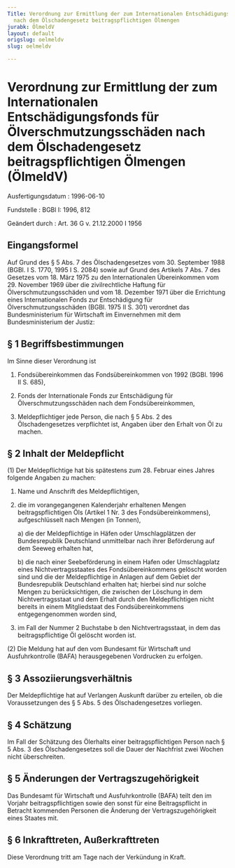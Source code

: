 ```yaml
---
Title: Verordnung zur Ermittlung der zum Internationalen Entschädigungsfonds für Ölverschmutzungsschäden
  nach dem Ölschadengesetz beitragspflichtigen Ölmengen
jurabk: ÖlmeldV
layout: default
origslug: oelmeldv
slug: oelmeldv

---
```


# Verordnung zur Ermittlung der zum Internationalen Entschädigungsfonds für Ölverschmutzungsschäden nach dem Ölschadengesetz beitragspflichtigen Ölmengen (ÖlmeldV)

Ausfertigungsdatum
:   1996-06-10

Fundstelle
:   BGBl I: 1996, 812

Geändert durch
:   Art. 36 G v. 21.12.2000 I 1956


## Eingangsformel

Auf Grund des § 5 Abs. 7 des Ölschadengesetzes vom 30. September 1988
(BGBl. I S. 1770, 1995 I S. 2084) sowie auf Grund des Artikels 7 Abs.
7 des Gesetzes vom 18. März 1975 zu den Internationalen Übereinkommen
vom 29. November 1969 über die zivilrechtliche Haftung für
Ölverschmutzungsschäden und vom 18. Dezember 1971 über die Errichtung
eines Internationalen Fonds zur Entschädigung für
Ölverschmutzungsschäden (BGBl. 1975 II S. 301) verordnet das
Bundesministerium für Wirtschaft im Einvernehmen mit dem
Bundesministerium der Justiz:


## § 1 Begriffsbestimmungen

Im Sinne dieser Verordnung ist

1.  Fondsübereinkommen das Fondsübereinkommen von 1992 (BGBl. 1996 II S.
    685),


2.  Fonds der Internationale Fonds zur Entschädigung für
    Ölverschmutzungsschäden nach dem Fondsübereinkommen,


3.  Meldepflichtiger jede Person, die nach § 5 Abs. 2 des
    Ölschadengesetzes verpflichtet ist, Angaben über den Erhalt von Öl zu
    machen.





## § 2 Inhalt der Meldepflicht

(1) Der Meldepflichtige hat bis spätestens zum 28. Februar eines
Jahres folgende Angaben zu machen:

1.  Name und Anschrift des Meldepflichtigen,


2.  die im vorangegangenen Kalenderjahr erhaltenen Mengen
    beitragspflichtigen Öls (Artikel 1 Nr. 3 des Fondsübereinkommens),
    aufgeschlüsselt nach Mengen (in Tonnen),

    a)  die der Meldepflichtige in Häfen oder Umschlagplätzen der
        Bundesrepublik Deutschland unmittelbar nach ihrer Beförderung auf dem
        Seeweg erhalten hat,


    b)  die nach einer Seebeförderung in einem Hafen oder Umschlagplatz eines
        Nichtvertragsstaates des Fondsübereinkommens gelöscht worden sind und
        die der Meldepflichtige in Anlagen auf dem Gebiet der Bundesrepublik
        Deutschland erhalten hat; hierbei sind nur solche Mengen zu
        berücksichtigen, die zwischen der Löschung in dem Nichtvertragsstaat
        und dem Erhalt durch den Meldepflichtigen nicht bereits in einem
        Mitgliedstaat des Fondsübereinkommens entgegengenommen worden sind,





3.  im Fall der Nummer 2 Buchstabe b den Nichtvertragsstaat, in dem das
    beitragspflichtige Öl gelöscht worden ist.




(2) Die Meldung hat auf den vom Bundesamt für Wirtschaft und
Ausfuhrkontrolle (BAFA) herausgegebenen Vordrucken zu erfolgen.


## § 3 Assoziierungsverhältnis

Der Meldepflichtige hat auf Verlangen Auskunft darüber zu erteilen, ob
die Voraussetzungen des § 5 Abs. 5 des Ölschadengesetzes vorliegen.


## § 4 Schätzung

Im Fall der Schätzung des Ölerhalts einer beitragspflichtigen Person
nach § 5 Abs. 3 des Ölschadengesetzes soll die Dauer der Nachfrist
zwei Wochen nicht überschreiten.


## § 5 Änderungen der Vertragszugehörigkeit

Das Bundesamt für Wirtschaft und Ausfuhrkontrolle (BAFA) teilt den im
Vorjahr beitragspflichtigen sowie den sonst für eine Beitragspflicht
in Betracht kommenden Personen die Änderung der Vertragszugehörigkeit
eines Staates mit.


## § 6 Inkrafttreten, Außerkrafttreten

Diese Verordnung tritt am Tage nach der Verkündung in Kraft.

